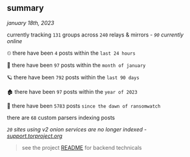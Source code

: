 
## summary
_january 18th, 2023_

currently tracking `131` groups across `240` relays & mirrors - _`90` currently online_

⏲ there have been `4` posts within the `last 24 hours`

🦈 there have been `97` posts within the `month of january`

🪐 there have been `792` posts within the `last 90 days`

🏚 there have been `97` posts within the `year of 2023`

🦕 there have been `5783` posts `since the dawn of ransomwatch`

there are `68` custom parsers indexing posts

_`20` sites using v2 onion services are no longer indexed - [support.torproject.org](https://support.torproject.org/onionservices/v2-deprecation/)_

> see the project [README](https://github.com/joshhighet/ransomwatch#ransomwatch--) for backend technicals
